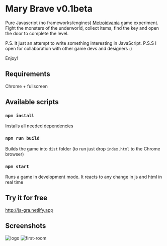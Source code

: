 # Mary Brave v0.1beta
Pure Javascript (no frameworks/engines) [Metroidvania](https://en.wikipedia.org/wiki/Metroidvania) game experiment. Fight the monsters of the underworld, collect items, find the key and open the door to complete the level.

P.S. It just an attempt to write something interesting in JavaScript.
P.S.S I open for collaboration with other game devs and designers :)

Enjoy!

## Requirements
Chrome + fullscreen

## Available scripts

### `npm install`
Installs all needed dependencies

### `npm run build`
Builds the game into `dist` folder (to run just drop `index.html` to the Chrome browser)

### `npm start`
Runs a game in development mode. It reacts to any change in js and html in real time

## Try it for free
http://js-gra.netlify.app

## Screenshots
![logo](https://github.com/tmptrash/gra/blob/main/screenshots/logo.png)
![first-room](https://github.com/tmptrash/gra/blob/main/screenshots/room.png)

